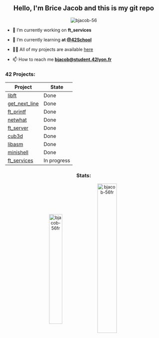 <h2 align="center">Hello, I'm Brice Jacob and this is my git repo</h2>

<p align="center"> <img src="https://komarev.com/ghpvc/?username=bjacob-56&label=Profile%20views&color=0e75b6&style=flat" alt="bjacob-56" /> </p>

- 🔭 I’m currently working on **ft_services**

- 🌱 I’m currently learning **at [@42School](https://github.com/42School)**

- 👨‍💻 All of my projects are available [here](https://github.com/bjacob-56?tab=repositories)

- 📫 How to reach me **bjacob@student.42lyon.fr**

<h3 align="left">42 Projects:</h3>

| Project | State |
|---------|---------|
| [libft](https://github.com/bjacob-56FR/libft) | Done |
| [get_next_line](https://github.com/bjacob-56FR/get_next_line) | Done |
| [ft_printf](https://github.com/bjacob-56FR/ft_printf) | Done |
| [netwhat](https://github.com/bjacob-56FR/netwhat) | Done |
| [ft_server](https://github.com/bjacob-56FR/ft_server) | Done |
| [cub3d](https://github.com/bjacob-56FR/cub3d) | Done |
| [libasm](https://github.com/bjacob-56FR/libasm) | Done |
| [minishell](https://github.com/bjacob-56FR/minishell) | Done |
| [ft_services](https://github.com/bjacob-56FR/ft_services) | In progress |

<h3 align="center">Stats:</h3>
<p align="center"><img align="center" src="https://github-readme-stats.vercel.app/api/top-langs?username=bjacob-56fr&show_icons=true&locale=en&layout=compact" alt="bjacob-56fr" height="30%" width="29%"/>&nbsp;<img align="center" src="https://github-readme-stats.vercel.app/api?username=bjacob-56fr&show_icons=true&locale=en" alt="bjacob-56fr" height="35%" width="35%" /></p>
